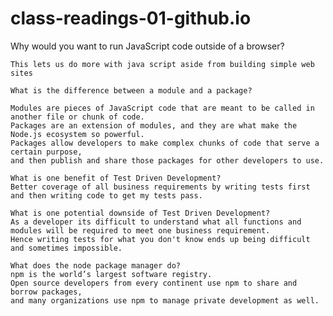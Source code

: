 # class-readings-01-github.io
Why would you want to run JavaScript code outside of a browser? 

    This lets us do more with java script aside from building simple web sites
    
    What is the difference between a module and a package? 
    
    Modules are pieces of JavaScript code that are meant to be called in another file or chunk of code. 
    Packages are an extension of modules, and they are what make the Node.js ecosystem so powerful. 
    Packages allow developers to make complex chunks of code that serve a certain purpose, 
    and then publish and share those packages for other developers to use.
    
    What is one benefit of Test Driven Development?
    Better coverage of all business requirements by writing tests first and then writing code to get my tests pass.
    
    What is one potential downside of Test Driven Development? 
    As a developer its difficult to understand what all functions and modules will be required to meet one business requirement.
    Hence writing tests for what you don't know ends up being difficult and sometimes impossible.
    
    What does the node package manager do? 
    npm is the world’s largest software registry. 
    Open source developers from every continent use npm to share and borrow packages, 
    and many organizations use npm to manage private development as well.

